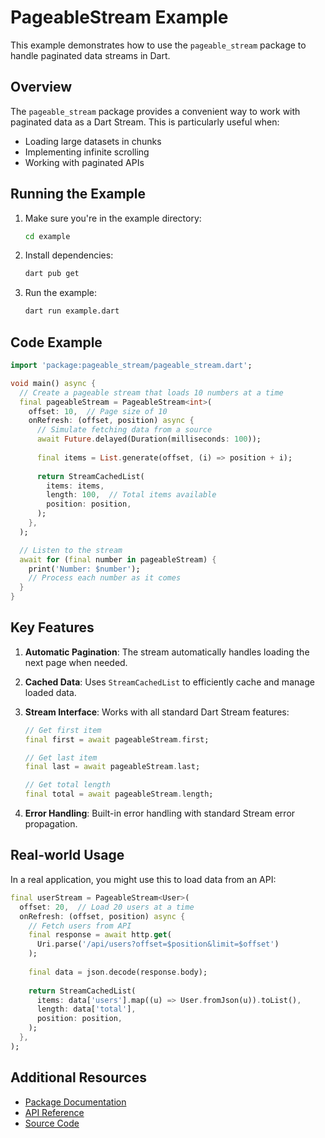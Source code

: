 # PageableStream Example

This example demonstrates how to use the `pageable_stream` package to handle paginated data streams in Dart.

## Overview

The `pageable_stream` package provides a convenient way to work with paginated data as a Dart Stream. This is particularly useful when:
- Loading large datasets in chunks
- Implementing infinite scrolling
- Working with paginated APIs

## Running the Example

1. Make sure you're in the example directory:
   ```bash
   cd example
   ```

2. Install dependencies:
   ```bash
   dart pub get
   ```

3. Run the example:
   ```bash
   dart run example.dart
   ```

## Code Example

```dart
import 'package:pageable_stream/pageable_stream.dart';

void main() async {
  // Create a pageable stream that loads 10 numbers at a time
  final pageableStream = PageableStream<int>(
    offset: 10,  // Page size of 10
    onRefresh: (offset, position) async {
      // Simulate fetching data from a source
      await Future.delayed(Duration(milliseconds: 100));
      
      final items = List.generate(offset, (i) => position + i);
      
      return StreamCachedList(
        items: items,
        length: 100,  // Total items available
        position: position,
      );
    },
  );

  // Listen to the stream
  await for (final number in pageableStream) {
    print('Number: $number');
    // Process each number as it comes
  }
}
```

## Key Features

1. **Automatic Pagination**: The stream automatically handles loading the next page when needed.

2. **Cached Data**: Uses `StreamCachedList` to efficiently cache and manage loaded data.

3. **Stream Interface**: Works with all standard Dart Stream features:
   ```dart
   // Get first item
   final first = await pageableStream.first;
   
   // Get last item
   final last = await pageableStream.last;
   
   // Get total length
   final total = await pageableStream.length;
   ```

4. **Error Handling**: Built-in error handling with standard Stream error propagation.

## Real-world Usage

In a real application, you might use this to load data from an API:

```dart
final userStream = PageableStream<User>(
  offset: 20,  // Load 20 users at a time
  onRefresh: (offset, position) async {
    // Fetch users from API
    final response = await http.get(
      Uri.parse('/api/users?offset=$position&limit=$offset')
    );
    
    final data = json.decode(response.body);
    
    return StreamCachedList(
      items: data['users'].map((u) => User.fromJson(u)).toList(),
      length: data['total'],
      position: position,
    );
  },
);
```

## Additional Resources

- [Package Documentation](https://github.com/cristovao/pageable_stream)
- [API Reference](https://pub.dev/documentation/pageable_stream)
- [Source Code](https://github.com/cristovao/pageable_stream)
